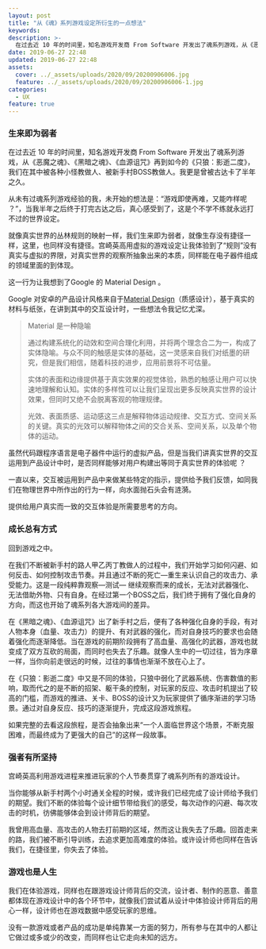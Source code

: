 ```yaml
---
layout: post
title: "从《魂》系列游戏设定所衍生的一点想法"
keywords: 
description: >-
  在过去近 10 年的时间里，知名游戏开发商 From Software 开发出了魂系列游戏，从《恶魔之魂》、《黑暗之魂》、《血源诅咒》再到如今的《只狼：影逝二度》，我们在其中被各种小怪教做人、被新手村BOSS教做人。我更是曾被古达卡了半年之久。
date: 2019-06-27 22:48
updated: 2019-06-27 22:48
assets:
  cover: ../_assets/uploads/2020/09/20200906006.jpg
  feature: ../_assets/uploads/2020/09/20200906006-1.jpg
categories:
  - UX
feature: true
---
```


### 生来即为弱者

在过去近 10 年的时间里，知名游戏开发商 From Software 开发出了魂系列游戏，从《恶魔之魂》、《黑暗之魂》、《血源诅咒》再到如今的《只狼：影逝二度》，我们在其中被各种小怪教做人、被新手村BOSS教做人。我更是曾被古达卡了半年之久。

从未有过魂系列游戏经验的我，未开始的想法是：“游戏即使再难，又能咋样呢 ？”，当我半年之后终于打完古达之后，真心感受到了，这是个不学不练就永远打不过的世界设定。

就像真实世界的丛林规则的映射一样，我们生来即为弱者，就像生存没有捷径一样，这里，也同样没有捷径。宫崎英高用虚拟的游戏设定让我体验到了“规则”没有真实与虚拟的界限，对真实世界的观察所抽象出来的本质，同样能在电子器件组成的领域里面的到体现。

这一行为让我想到了Google 的 Material Design 。

Google 对安卓的产品设计风格来自于[Material Design](https://www.mdui.org/design/material-design/introduction.html#)（质感设计），基于真实的材料与纸张，在讲到其中的交互设计时，一些想法令我记忆尤深。

> Material 是一种隐喻
>
> 通过构建系统化的动效和空间合理化利用，并将两个理念合二为一，构成了实体隐喻。与众不同的触感是实体的基础，这一灵感来自我们对纸墨的研究，但是我们相信，随着科技的进步，应用前景将不可估量。
>
> 实体的表面和边缘提供基于真实效果的视觉体验，熟悉的触感让用户可以快速地理解和认知。实体的多样性可以让我们呈现出更多反映真实世界的设计效果，但同时又绝不会脱离客观的物理规律。
>
> 光效、表面质感、运动感这三点是解释物体运动规律、交互方式、空间关系的关键。真实的光效可以解释物体之间的交合关系、空间关系，以及单个物体的运动。

虽然代码跟程序语言是电子器件中运行的虚拟产品，但是当我们讲真实世界的交互运用到产品设计中时，是否同样能够对用户构建出等同于真实世界的体验呢 ？

一直以来，交互被运用到产品中来做某些特定的指示，提供给予我们反馈，如同我们在物理世界中所作出的行为一样，向水面抛石头会有涟漪。

提供给用户真实而一致的交互体验是所需要思考的方向。

### 成长总有方式

回到游戏之中。

在我们不断被新手村的路人甲乙丙丁教做人的过程中，我们开始学习如何闪避、如何反击、如何控制攻击节奏。并且通过不断的死亡—重生来认识自己的攻击力、承受能力。这是一段纯粹靠观察—测试— 继续观察而来的成长，无法对武器强化、无法借助外物、只有自身。在经过第一个BOSS之后，我们终于拥有了强化自身的方向，而这也开始了魂系列各大游戏间的差异。

在《黑暗之魂》、《血源诅咒》出了新手村之后，便有了各种强化自身的手段，有对人物本身（血量、攻击力）的提升、有对武器的强化，而对自身技巧的要求也会随着强化而逐渐降低。当在游戏的前期阶段拥有了高血量、高强化的武器，游戏也就变成了双方互砍的局面，而同时也失去了乐趣。就像人生中的一切过往，皆为序章一样，当你向前走很远的时候，过往的事情也渐渐不放在心上了。

在《只狼：影逝二度》中又是不同的体验，只狼中弱化了武器系统、伤害数值的影响，取而代之的是不断的招架、躯干条的控制，对玩家的反应、攻击时机提出了较高的门槛，而游戏的推进、关卡、BOSS的设计又为玩家提供了循序渐进的学习场景。通过对自身反应、技巧的逐渐提升，完成这段游戏旅程。

如果完整的去看这段旅程，是否会抽象出来“一个人面临世界这个场景，不断克服困难，而最终成为了更强大的自己”的这样一段故事。

### 强者有所坚持

宫崎英高利用游戏进程来推进玩家的个人节奏贯穿了魂系列所有的游戏设计。

当你能够从新手村两个小时通关全程的时候，或许我们已经完成了设计师给予我们的期望。我们不断的体验每个设计细节带给我们的感受，每次动作的闪避、每次攻击的时机，彷佛能够体会到设计师背后的期望。

我曾用高血量、高攻击的人物去打前期的区域，然而这让我失去了乐趣。回首走来的路，我们被不断引导训练，去追求更加高难度的体验。或许设计师也同样在告诉我们，在捷径里，你失去了体验。

### 游戏也是人生

我们在体验游戏，同样也在跟游戏设计师背后的交流，设计者、制作的恶意、善意都体现在游戏设计中的各个环节中，就像我们尝试着从设计中体验设计师背后的用心一样，设计师也在游戏数据中感受玩家的思维。

没有一款游戏或者产品的成功是单纯靠某一方面的努力，所有参与在其中的人都让它做过或多或少的改变，而同样也让它走向未知的远方。



